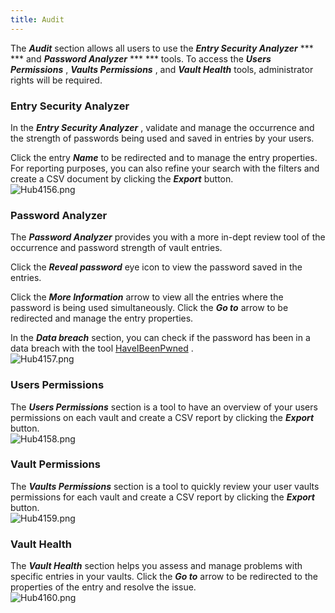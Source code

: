 ```yaml
---
title: Audit
---
```

The ***Audit*** section allows all users to use the ***Entry Security Analyzer*** ***  *** and ***Password Analyzer*** ***  *** tools. To access the ***Users Permissions*** , ***Vaults Permissions*** , and ***Vault Health*** tools, administrator rights will be required.  

### Entry Security Analyzer 

In the ***Entry Security Analyzer*** , validate and manage the occurrence and the strength of passwords being used and saved in entries by your users.  

Click the entry ***Name*** to be redirected and to manage the entry properties. For reporting purposes, you can also refine your search with the filters and create a CSV document by clicking the ***Export*** button.  
![Hub4156.png](/img/en/hub/Hub4156.png) 

### Password Analyzer 

The ***Password Analyzer*** provides you with a more in-dept review tool of the occurrence and password strength of vault entries.  

Click the ***Reveal password*** eye icon to view the password saved in the entries.  

Click the ***More Information*** arrow to view all the entries where the password is being used simultaneously. Click the ***Go to*** arrow to be redirected and manage the entry properties.  

In the ***Data breach*** section, you can check if the password has been in a data breach with the tool [HaveIBeenPwned](https://haveibeenpwned.com/) .  
![Hub4157.png](/img/en/hub/Hub4157.png) 

### Users Permissions 

The ***Users Permissions*** section is a tool to have an overview of your users permissions on each vault and create a CSV report by clicking the ***Export*** button.  
![Hub4158.png](/img/en/hub/Hub4158.png) 

### Vault Permissions 

The ***Vaults Permissions*** section is a tool to quickly review your user vaults permissions for each vault and create a CSV report by clicking the ***Export*** button.  
![Hub4159.png](/img/en/hub/Hub4159.png) 

### Vault Health 

The ***Vault Health*** section helps you assess and manage problems with specific entries in your vaults. 
Click the ***Go to*** arrow to be redirected to the properties of the entry and resolve the issue.  
![Hub4160.png](/img/en/hub/Hub4160.png) 

